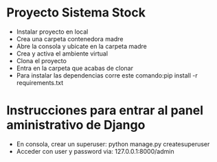 <h1>Proyecto Sistema Stock</h1>
<ul>
    <li>Instalar proyecto en local</li>
    <li>Crea una carpeta contenedora madre</li>
    <li>Abre la consola y ubicate en la carpeta madre</li>
    <li>Crea y activa el ambiente virtual</li>
    <li>Clona el proyecto</li>
    <li>Entra en la carpeta que acabas de clonar</li>
    <li>Para instalar las dependencias corre este comando:pip install -r requirements.txt</li>
</ul>
<h1>
    Instrucciones para entrar al panel aministrativo de Django
    
</h1>
<ul>
    <li>En consola, crear un superuser:
        python manage.py createsuperuser</li>
    <li>Acceder con user y password via:
         127.0.0.1:8000/admin</li>
